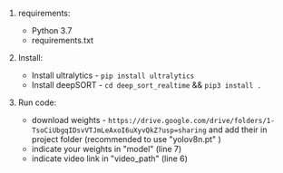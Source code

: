1. requirements:
    - Python 3.7
    - requirements.txt

2. Install:
    - Install ultralytics - ```pip install ultralytics```
    - Install deepSORT - ```cd deep_sort_realtime``` && ```pip3 install .```

3. Run code:
    - download weights - ```https://drive.google.com/drive/folders/1-TsoCiUbgqIDsvVTJmLeAxoI6uXyvQkZ?usp=sharing``` and add their in project folder (recommended to use "yolov8n.pt" )
    - indicate your weights in "model" (line 7)
    - indicate video link in "video_path" (line 6)